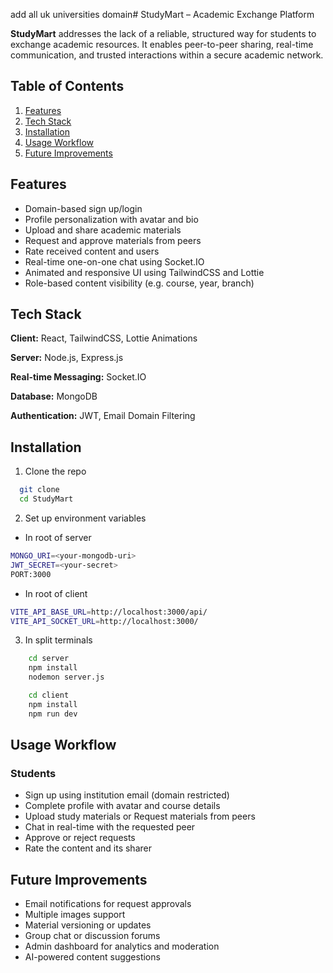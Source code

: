 add all uk universities domain# StudyMart – Academic Exchange Platform

**StudyMart** addresses the lack of a reliable, structured way for students to exchange academic resources. It enables peer-to-peer sharing, real-time communication, and trusted interactions within a secure academic network.

## Table of Contents

1. [Features](#features)  
2. [Tech Stack](#tech-stack)  
3. [Installation](#installation)  
4. [Usage Workflow](#usage-workflow)  
5. [Future Improvements](#future-improvements)  

## Features

- Domain-based sign up/login  
- Profile personalization with avatar and bio  
- Upload and share academic materials  
- Request and approve materials from peers  
- Rate received content and users  
- Real-time one-on-one chat using Socket.IO  
- Animated and responsive UI using TailwindCSS and Lottie  
- Role-based content visibility (e.g. course, year, branch)



## Tech Stack

**Client:** React, TailwindCSS, Lottie Animations

**Server:** Node.js, Express.js  

**Real-time Messaging:** Socket.IO  

**Database:** MongoDB  

**Authentication:** JWT, Email Domain Filtering  


## Installation

1. Clone the repo
```bash
  git clone 
  cd StudyMart
```

2. Set up environment variables
- In root of server
```bash
MONGO_URI=<your-mongodb-uri>
JWT_SECRET=<your-secret>
PORT:3000
```    
- In root of client
```bash
VITE_API_BASE_URL=http://localhost:3000/api/
VITE_API_SOCKET_URL=http://localhost:3000/
```

3. In split terminals
```bash
    cd server
    npm install
    nodemon server.js
```
```bash
    cd client
    npm install
    npm run dev
```

## Usage Workflow

### Students

- Sign up using institution email (domain restricted)  
- Complete profile with avatar and course details  
- Upload study materials or Request materials from peers  
- Chat in real-time with the requested peer
- Approve or reject requests  
- Rate the content and its sharer  
## Future Improvements

- Email notifications for request approvals  
- Multiple images support 
- Material versioning or updates  
- Group chat or discussion forums  
- Admin dashboard for analytics and moderation  
- AI-powered content suggestions

